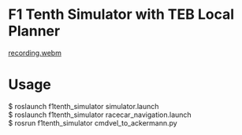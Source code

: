 # F1 Tenth Simulator with TEB Local Planner  
[recording.webm](https://github.com/coldbell8918/f1tenth/assets/98142691/37c9daa1-5552-4675-9e5c-b6f6470fdc28)
  
  
# Usage  
$ roslaunch f1tenth_simulator simulator.launch  
$ roslaunch f1tenth_simulator racecar_navigation.launch  
$ rosrun f1tenth_simulator cmdvel_to_ackermann.py  
